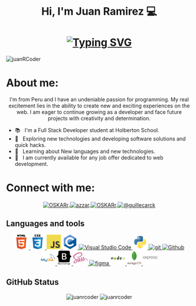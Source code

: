 <h1 align="center">Hi, I'm Juan Ramirez 💻</h1>

<h1 align="center">
<a href="https://git.io/typing-svg"><img src="https://readme-typing-svg.demolab.com?font=Roboto&size=25&pause=1000&color=2EC227&center=true&vCenter=true&width=435&lines=Web+Development+Student;Learning+new+things" alt="Typing SVG" /></a>
</h1>

<p align="left"> <img src="https://komarev.com/ghpvc/?username=juanRCoder&label=Profile%20views&color=0e75b6&style=flat" alt="juanRCoder" /> 
</p>
<h1> About me: </h1>
<p align="center" style="display:flex; align-items: center; justify-content: center;">I'm from Peru and I have an undeniable passion for programming. My real excitement lies in the ability to create new and exciting experiences on the web. I am eager to continue growing as a developer and face future projects with creativity and determination.</p>

- 📚 &nbsp; I'm a Full Stack Developer student at Holberton School.
- 🤔 &nbsp; Exploring new technologies and developing software solutions and quick hacks.
- 🌱 &nbsp; Learning about New languages and new technologies.
- 🔭 &nbsp; I am currently available for any job offer dedicated to web development.


<h1> Connect with me: </h1>
<div align="center">
<a href="https://twitter.com/yuan22rm" target="blank">
  <img title="twitter" align="center" src="https://img.shields.io/badge/twitter-1DA1F2.svg?style=for-the-badge&logo=twitter&logoColor=white" alt="OSKARr" height="30"/>
</a>
<a href="https://www.linkedin.com/in/juan-ramirez-490b84271/" target="blank">
  <img title="linkedin" align="center" src="https://img.shields.io/badge/linkedin-%231DA1F2.svg?style=for-the-badge&logo=linkedin&logoColor=white" alt="azzar" height="30"/>
</a>
<a href="https://wa.me/+51956402456" target="blank">
  <img title="whatsapp" align="center" src="https://img.shields.io/badge/whatsapp-4B7F1.svg?style=for-the-badge&logo=whatsapp&logoColor=white" alt="OSKARr" height="30"/>
</a>
<a href="https://medium.com/@guillecarck" target="blank">
  <img title="medium" align="center" title="Medium" src="https://raw.githubusercontent.com/rahuldkjain/github-profile-readme-generator/master/src/images/icons/Social/medium.svg" alt="@guillecarck" height="30" width="40" /></a>
</div>


## Languages and tools

<div align=center>
<a href="https://www.w3.org/html/" target="_blank" rel="noreferrer">
  <img title="HTML" src="https://raw.githubusercontent.com/devicons/devicon/master/icons/html5/html5-original-wordmark.svg" alt="html5" width="40" height="40"/>
</a>
<a href="https://www.w3schools.com/css/" target="_blank" rel="noreferrer">
  <img title="CSS" src="https://raw.githubusercontent.com/devicons/devicon/master/icons/css3/css3-original-wordmark.svg" alt="css3" width="40" height="40"/>
</a>
<a href="https://developer.mozilla.org/en-US/docs/Web/JavaScript" target="_blank" rel="noreferrer">
  <img title="javaScript" src="https://raw.githubusercontent.com/devicons/devicon/master/icons/javascript/javascript-original.svg" alt="javascript" width="40" height="40"/>
</a>
<a href="https://www.cprogramming.com/" target="_blank" rel="noreferrer">
  <img title="C" src="https://raw.githubusercontent.com/devicons/devicon/master/icons/c/c-original.svg" alt="c" width="40" height="40"/>
</a>
<a href="https://code.visualstudio.com/">
  <img title="Visual Studio Code" alt="Visual Studio Code" width=45px src="https://cdn.jsdelivr.net/gh/devicons/devicon/icons/vscode/vscode-original.svg" />
</a>
<a href="https://www.python.org" target="_blank" rel="noreferrer">
  <img title="python" src="https://raw.githubusercontent.com/devicons/devicon/master/icons/python/python-original.svg" alt="python" width="40" height="40"/>
</a>
<a href="https://git-scm.com/" target="_blank" rel="noreferrer">
  <img title="git" src="https://www.vectorlogo.zone/logos/git-scm/git-scm-icon.svg" alt="git" width="40" height="40"/>
</a>
<a href="https://github.com">
  <img title="Github" alt="Github" width=45px src="https://cdn.simpleicons.org/github/_/white" />
</a>
<a href="https://www.mysql.com/" target="_blank" rel="noreferrer">
  <img title="mySQL" src="https://raw.githubusercontent.com/devicons/devicon/master/icons/mysql/mysql-original-wordmark.svg" alt="mysql" width="40" height="40"/>
</a>
<a href="https://getbootstrap.com" target="_blank" rel="noreferrer">
  <img title="bootstrap" src="https://raw.githubusercontent.com/devicons/devicon/master/icons/bootstrap/bootstrap-plain-wordmark.svg" alt="bootstrap" width="40" height="40"/>
</a>
</a> <a href="https://sass-lang.com" target="_blank" rel="noreferrer"> 
  <img title="SASS" src="https://raw.githubusercontent.com/devicons/devicon/master/icons/sass/sass-original.svg" alt="sass" width="40" height="40"/>
</a>
<a href="https://www.figma.com/" target="_blank" rel="noreferrer">
  <img title="Figma" src="https://www.vectorlogo.zone/logos/figma/figma-icon.svg" alt="figma" width="40" height="40"/>
</a>
<a href="https://nodejs.org" target="_blank" rel="noreferrer"> 
  <img title="Node.js" src="https://raw.githubusercontent.com/devicons/devicon/master/icons/nodejs/nodejs-original-wordmark.svg" alt="nodejs" width="40" height="40"/> 
</a>
<a href="https://www.mongodb.com/" target="_blank" rel="noreferrer">
  <img title="MongoDB" src="https://raw.githubusercontent.com/devicons/devicon/master/icons/mongodb/mongodb-original-wordmark.svg" alt="mongodb" width="40" height="40"/>
</a>
<a href="https://expressjs.com" target="_blank" rel="noreferrer">
  <img title="Express.js" src="https://raw.githubusercontent.com/devicons/devicon/master/icons/express/express-original-wordmark.svg" alt="express" width="40" height="40"/> </a>
</div>


## GitHub Status
<p align="center">
  <img align="center" src="https://github-readme-stats.vercel.app/api/top-langs?username=juanRCoder&show_icons=true&locale=en&layout=compact" alt="juanrcoder" />
  <img align="center" src="https://github-readme-stats.vercel.app/api?username=juanRCoder&show_icons=true&locale=en" alt="juanrcoder" />
</p>

